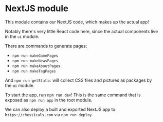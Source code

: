 # NextJS module

This module contains our NextJS code, which makes up the actual app!

Notably there's very little React code here, since the actual components live in the `ui` module.

There are commands to generate pages:

- `npm run makeGamePages`
- `npm run makeNewsPages`
- `npm run makeAboutPages`
- `npm run makeTagPages`

And `npm run getStatic` will collect CSS files and pictures as packages by the `ui` module.

To start the app, run `npm run dev`! This is the same command that is exposed as `npm run app` in the root module.

We can also deploy a built and exported NextJS app to `https://chessicals.com` via `npm run deploy`.

